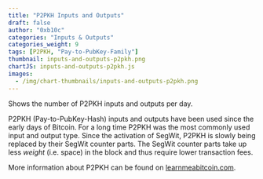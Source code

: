 ```yaml
---
title: "P2PKH Inputs and Outputs"
draft: false
author: "0xb10c"
categories: "Inputs & Outputs"
categories_weight: 9
tags: [P2PKH, "Pay-to-PubKey-Family"]
thumbnail: inputs-and-outputs-p2pkh.png
chartJS: inputs-and-outputs-p2pkh.js
images:
  - /img/chart-thumbnails/inputs-and-outputs-p2pkh.png
---
```


Shows the number of P2PKH inputs and outputs per day.
<!--more-->

P2PKH (Pay-to-PubKey-Hash) inputs and outputs have been used since the early days of Bitcoin.
For a long time P2PKH was the most commonly used input and output type.
Since the activation of SegWit, P2PKH is slowly being replaced by their SegWit counter parts.
The SegWit counter parts take up less _weight_ (i.e. space) in the block and thus require lower transaction fees.

More information about P2PKH can be found on [learnmeabitcoin.com](https://learnmeabitcoin.com/guide/p2pkh).
